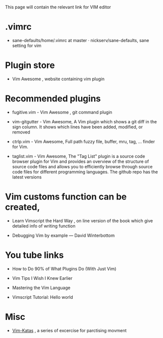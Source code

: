This page will contain the relevant link for VIM editor

# .vimrc

- sane-defaults/home/.vimrc at master · nickserv/sane-defaults, sane setting for vim 

# Plugin store

- Vim Awesome , website containing vim plugin 

# Recommended plugins

- fugitive.vim - Vim Awesome , git command plugin

- vim-gitgutter - Vim Awesome, A Vim plugin which shows a git diff in the sign column. It shows which lines have been added, modified, or removed

- ctrlp.vim - Vim Awesome, Full path fuzzy file, buffer, mru, tag, ... finder for Vim.

- taglist.vim - Vim Awesome, The "Tag List" plugin is a source code browser plugin for Vim and provides an overview of the structure of source code files and allows you to efficiently browse through source code files for different programming languages. The github repo has the latest versions

# Vim customs function can be created, 
- Learn Vimscript the Hard Way , on line version of the book which give detailed info of writing function 

- Debugging Vim by example — David Winterbottom

# You tube links

- How to Do 90% of What Plugins Do (With Just Vim)

- Vim Tips I Wish I Knew Earlier

- Mastering the Vim Language 

- Vimscript Tutorial: Hello world

# Misc

- [Vim-Katas](https://github.com/adomokos/Vim-Katas/tree/master/exercises) , a series of excercise for parctising movment

  

